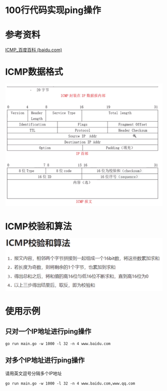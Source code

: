 # 100行代码实现ping操作

# 参考资料

[ICMP_百度百科 (baidu.com)](https://baike.baidu.com/item/ICMP/572452)

# ICMP数据格式

![ICMP包数据格式](img/ICMP包数据格式.png)

# ICMP校验和算法
![ICMP校验和算法](img/ICMP校验和算法.png)

# 使用示例
## 只对一个IP地址进行ping操作
```shell
go run main.go -w 1000 -l 32 -n 4 www.baidu.com
```
## 对多个IP地址进行ping操作
请用英文逗号分隔多个IP地址
```shell
go run main.go -w 1000 -l 32 -n 4 www.baidu.com,www.qq.com
```